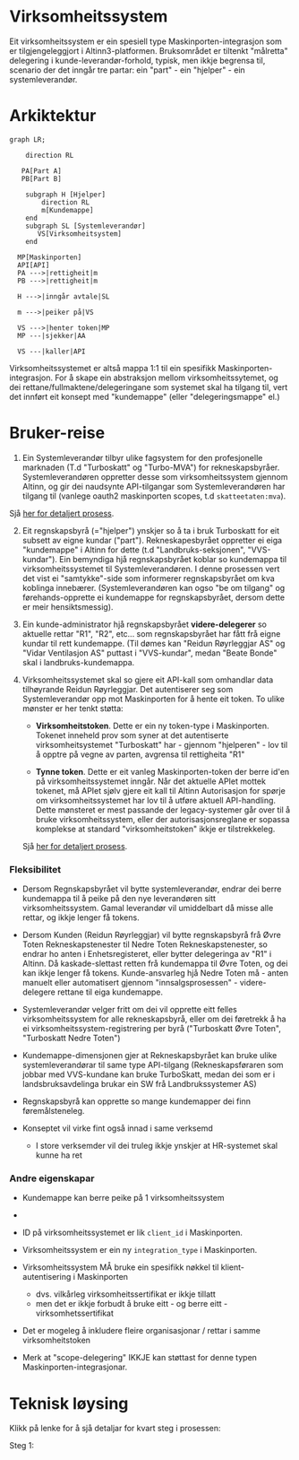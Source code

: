 # Virksomheitssystem

Eit virksomheitssystem er ein spesiell type Maskinporten-integrasjon som er tilgjengeleggjort i Altinn3-platformen. Bruksområdet er tiltenkt "målretta" delegering i kunde-leverandør-forhold, typisk, men ikkje begrensa til, scenario der det inngår tre partar:  ein "part" - ein "hjelper" - ein systemleverandør.



# Arkiktektur

```mermaid
graph LR;

    direction RL

   PA[Part A]
   PB[Part B]

    subgraph H [Hjelper]
        direction RL
        m[Kundemappe]
    end
    subgraph SL [Systemleverandør]
       VS[Virksomheitsystem]
    end

  MP[Maskinporten]
  API[API]
  PA --->|rettigheit|m
  PB --->|rettigheit|m

  H --->|inngår avtale|SL

  m --->|peiker på|VS

  VS --->|henter token|MP
  MP ---|sjekker|AA

  VS ---|kaller|API

```

Virksomheitssystemet er altså mappa 1:1 til ein spesifikk Maskinporten-integrasjon. For å skape ein abstraksjon mellom virksomheitssytemet, og dei rettane/fullmaktene/delegeringane som systemet skal ha tilgang til, vert det innført eit konsept med "kundemappe" (eller "delegeringsmappe" el.)




# Bruker-reise

1. Ein Systemleverandør tilbyr ulike fagsystem for den profesjonelle marknaden  (T.d "Turboskatt" og "Turbo-MVA") for rekneskapsbyråer.  Systemleverandøren oppretter desse som virksomheitssystem gjennom Altinn, og gir dei naudsynte API-tilgangar som Systemleverandøren har tilgang til (vanlege oauth2 maskinporten scopes, t.d `skatteetaten:mva`).

Sjå [her for detaljert prosess](virksys-opprette.html).

2. Eit regnskapsbyrå (="hjelper") ynskjer so å ta i bruk Turboskatt for eit subsett av eigne kundar ("part").  Rekneskapesbyrået oppretter ei eiga "kundemappe" i Altinn for dette (t.d "Landbruks-seksjonen", "VVS-kundar"). Ein bemyndiga hjå regnskapsbyrået koblar so kundemappa til virksomheitssystemet til Systemleverandøren. I denne prosessen vert det vist ei "samtykke"-side som informerer regnskapsbyrået om kva koblinga innebærer. (Systemleverandøren kan ogso "be om tilgang" og førehands-opprette ei kundemappe for regnskapsbyrået, dersom dette er meir hensiktsmessig).

3. Ein kunde-administrator hjå regnskapsbyrået **videre-delegerer** so aktuelle rettar "R1", "R2", etc... som regnskapsbyrået har fått frå eigne kundar til rett kundemappe.   (Til dømes kan "Reidun Røyrleggjar AS" og "Vidar Ventilasjon AS" puttast i "VVS-kundar", medan "Beate Bonde" skal i landbruks-kundemappa.

4. Virksomheitssystemet skal so gjere eit API-kall som omhandlar data tilhøyrande Reidun Røyrleggjar.   Det autentiserer seg som Systemleverandør opp mot Maskinporten for å hente eit token.  To ulike mønster er her tenkt støtta:

    *  **Virksomheitstoken**.   Dette er ein ny token-type i Maskinporten. Tokenet  inneheld prov som syner at det autentiserte virksomheitsystemet "Turboskatt" har - gjennom "hjelperen" - lov til å opptre på vegne av parten, avgrensa til rettigheita "R1"

    * **Tynne token**. Dette er eit vanleg Maskinporten-token der berre id'en på virksomheitssystemet inngår. Når det aktuelle APIet mottek tokenet, må APIet sjølv gjere eit kall til Altinn Autorisasjon for spørje om virksomheitssystemet har lov til å utføre aktuell API-handling.
    Dette mønsteret er mest passande der legacy-systemer går over til å bruke virksomheitssystem, eller der autorisasjonsreglane er sopassa komplekse at standard "virksomheitstoken" ikkje er tilstrekkeleg.

    Sjå [her for detaljert prosess](virksys-token.html).

### Fleksibilitet

* Dersom Regnskapsbyrået vil bytte systemleverandør, endrar dei berre kundemappa til å peike på den nye leverandøren sitt virksomheitssystem.  Gamal leverandør vil umiddelbart då misse alle rettar, og ikkje lenger få tokens.

* Dersom Kunden (Reidun Røyrleggjar) vil bytte regnskapsbyrå frå Øvre Toten Rekneskapstenester til Nedre Toten Rekneskapstenester, so endrar ho anten i Enhetsregisteret, eller bytter delegeringa av "R1" i Altinn.  Då kaskade-slettast retten frå kundemappa til Øvre Toten, og dei kan ikkje lenger få tokens.
  Kunde-ansvarleg hjå Nedre Toten må - anten manuelt eller automatisert gjennom "innsalgsprosessen" -  videre-delegere rettane til eiga kundemappe.
* Systemleverandør velger fritt om dei vil opprette eitt felles virksomheitssystem for alle rekneskapsbyrå, eller om dei føretrekk å ha ei virksomheitssystem-registrering per byrå ("Turboskatt Øvre Toten", "Turboskatt Nedre Toten")
* Kundemappe-dimensjonen gjer at Rekneskapsbyrået kan bruke ulike systemleverandørar til same type API-tilgang  (Rekneskapsføraren som jobbar med VVS-kundane kan bruke TurboSkatt, medan dei som er i landsbruksavdelinga brukar ein SW frå Landbrukssystemer AS)
* Regnskapsbyrå kan opprette so mange kundemapper dei finn føremålsteneleg.
* Konseptet vil virke fint også innad i same verksemd
  * I store verksemder vil dei truleg ikkje ynskjer at HR-systemet skal kunne ha ret


### Andre  eigenskapar

* Kundemappe kan berre peike på 1 virksomheitssystem

*
* ID på virksomheitssystemet er lik `client_id` i Maskinporten.  
* Virksomheitssystem er ein ny `integration_type` i Maskinporten.
* Virksomheitssystem MÅ bruke ein spesifikk nøkkel til klient-autentisering i Maskinporten
  * dvs. vilkårleg virksomheitssertifikat er ikkje tillatt
  * men det er ikkje forbudt å bruke eitt - og berre eitt - virksomhetssertifikat
* Det er mogeleg å inkludere fleire organisasjonar / rettar i samme virksomheitstoken
* Merk at "scope-delegering" IKKJE kan støttast for denne typen Maskinporten-integrasjonar.



# Teknisk løysing

Klikk på lenke for å sjå detaljar for kvart steg i prosessen:

Steg 1:
